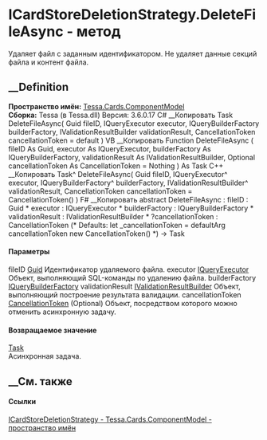 # ICardStoreDeletionStrategy.DeleteFileAsync - метод
Удаляет файл с заданным идентификатором. Не удаляет данные секций файла и
контент файла.
##  __Definition
 **Пространство имён:**
[Tessa.Cards.ComponentModel](N_Tessa_Cards_ComponentModel.htm)  
 **Сборка:** Tessa (в Tessa.dll) Версия: 3.6.0.17
C# __Копировать
     Task DeleteFileAsync(
    	Guid fileID,
    	IQueryExecutor executor,
    	IQueryBuilderFactory builderFactory,
    	IValidationResultBuilder validationResult,
    	CancellationToken cancellationToken = default
    )
VB __Копировать
     Function DeleteFileAsync ( 
    	fileID As Guid,
    	executor As IQueryExecutor,
    	builderFactory As IQueryBuilderFactory,
    	validationResult As IValidationResultBuilder,
    	Optional cancellationToken As CancellationToken = Nothing
    ) As Task
C++ __Копировать
    Task^ DeleteFileAsync(
    	Guid fileID, 
    	IQueryExecutor^ executor, 
    	IQueryBuilderFactory^ builderFactory, 
    	IValidationResultBuilder^ validationResult, 
    	CancellationToken cancellationToken = CancellationToken()
    )
F# __Копировать
     abstract DeleteFileAsync : 
            fileID : Guid * 
            executor : IQueryExecutor * 
            builderFactory : IQueryBuilderFactory * 
            validationResult : IValidationResultBuilder * 
            ?cancellationToken : CancellationToken 
    (* Defaults:
            let _cancellationToken = defaultArg cancellationToken new CancellationToken()
    *)
    -> Task 
#### Параметры
fileID [Guid](https://learn.microsoft.com/dotnet/api/system.guid)
    Идентификатор удаляемого файла.
executor [IQueryExecutor](T_Tessa_Platform_Data_IQueryExecutor.htm)
    Объект, выполняющий SQL-команды по удалению файла.
builderFactory
[IQueryBuilderFactory](T_Tessa_Platform_Data_IQueryBuilderFactory.htm)
validationResult
[IValidationResultBuilder](T_Tessa_Platform_Validation_IValidationResultBuilder.htm)
    Объект, выполняющий построение результата валидации.
cancellationToken
[CancellationToken](https://learn.microsoft.com/dotnet/api/system.threading.cancellationtoken)
(Optional)
    Объект, посредством которого можно отменить асинхронную задачу.
#### Возвращаемое значение
[Task](https://learn.microsoft.com/dotnet/api/system.threading.tasks.task)  
Асинхронная задача.
##  __См. также
#### Ссылки
[ICardStoreDeletionStrategy -
](T_Tessa_Cards_ComponentModel_ICardStoreDeletionStrategy.htm)
[Tessa.Cards.ComponentModel - пространство
имён](N_Tessa_Cards_ComponentModel.htm)
